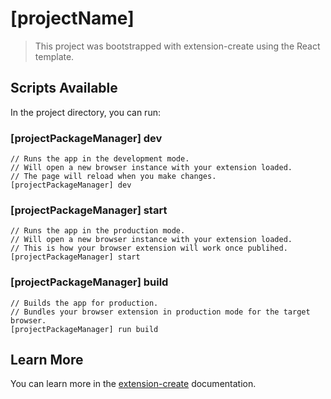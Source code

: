 # [projectName]

> This project was bootstrapped with extension-create using the React template.

## Scripts Available

In the project directory, you can run:

### [projectPackageManager] dev

```
// Runs the app in the development mode.
// Will open a new browser instance with your extension loaded.
// The page will reload when you make changes.
[projectPackageManager] dev
```

### [projectPackageManager] start

```
// Runs the app in the production mode.
// Will open a new browser instance with your extension loaded.
// This is how your browser extension will work once publihed.
[projectPackageManager] start
```

### [projectPackageManager] build

```
// Builds the app for production.
// Bundles your browser extension in production mode for the target browser.
[projectPackageManager] run build
```

## Learn More

You can learn more in the [extension-create](https://docs.extension-create.com) documentation.
